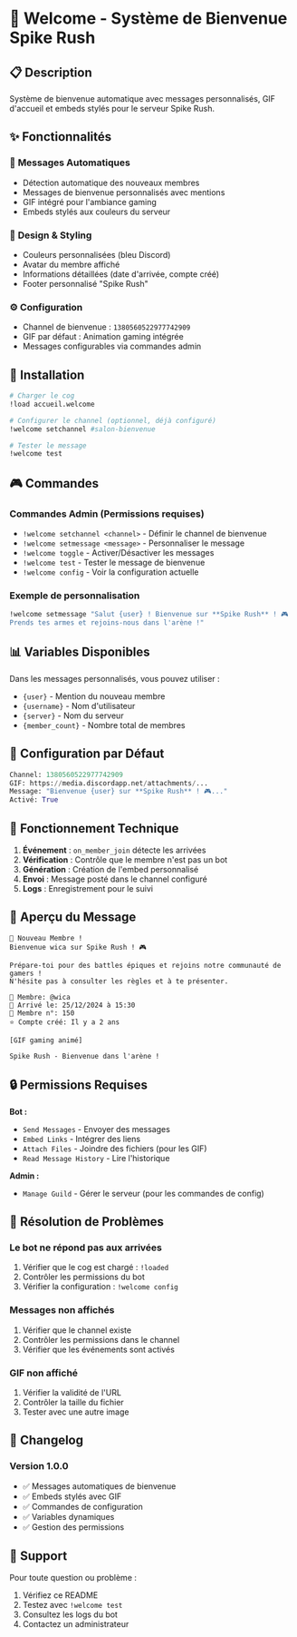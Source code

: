# 🎉 Welcome - Système de Bienvenue Spike Rush

## 📋 Description
Système de bienvenue automatique avec messages personnalisés, GIF d'accueil et embeds stylés pour le serveur Spike Rush.

## ✨ Fonctionnalités

### 🎯 **Messages Automatiques**
- Détection automatique des nouveaux membres
- Messages de bienvenue personnalisés avec mentions
- GIF intégré pour l'ambiance gaming
- Embeds stylés aux couleurs du serveur

### 🎨 **Design & Styling**
- Couleurs personnalisées (bleu Discord)
- Avatar du membre affiché
- Informations détaillées (date d'arrivée, compte créé)
- Footer personnalisé "Spike Rush"

### ⚙️ **Configuration**
- Channel de bienvenue : `1380560522977742909`
- GIF par défaut : Animation gaming intégrée
- Messages configurables via commandes admin

## 🚀 Installation

```bash
# Charger le cog
!load accueil.welcome

# Configurer le channel (optionnel, déjà configuré)
!welcome setchannel #salon-bienvenue

# Tester le message
!welcome test
```

## 🎮 Commandes

### **Commandes Admin** (Permissions requises)
- `!welcome setchannel <channel>` - Définir le channel de bienvenue
- `!welcome setmessage <message>` - Personnaliser le message
- `!welcome toggle` - Activer/Désactiver les messages
- `!welcome test` - Tester le message de bienvenue
- `!welcome config` - Voir la configuration actuelle

### **Exemple de personnalisation**
```bash
!welcome setmessage "Salut {user} ! Bienvenue sur **Spike Rush** ! 🎮 
Prends tes armes et rejoins-nous dans l'arène !"
```

## 📊 Variables Disponibles

Dans les messages personnalisés, vous pouvez utiliser :
- `{user}` - Mention du nouveau membre
- `{username}` - Nom d'utilisateur 
- `{server}` - Nom du serveur
- `{member_count}` - Nombre total de membres

## 🎯 Configuration par Défaut

```python
Channel: 1380560522977742909
GIF: https://media.discordapp.net/attachments/...
Message: "Bienvenue {user} sur **Spike Rush** ! 🎮..."
Activé: True
```

## 🔧 Fonctionnement Technique

1. **Événement** : `on_member_join` détecte les arrivées
2. **Vérification** : Contrôle que le membre n'est pas un bot
3. **Génération** : Création de l'embed personnalisé
4. **Envoi** : Message posté dans le channel configuré
5. **Logs** : Enregistrement pour le suivi

## 🎨 Aperçu du Message

```
🎉 Nouveau Membre !
Bienvenue wica sur Spike Rush ! 🎮

Prépare-toi pour des battles épiques et rejoins notre communauté de gamers ! 
N'hésite pas à consulter les règles et à te présenter.

👤 Membre: @wica
📅 Arrivé le: 25/12/2024 à 15:30
🎯 Membre n°: 150
⭐ Compte créé: Il y a 2 ans

[GIF gaming animé]

Spike Rush - Bienvenue dans l'arène !
```

## 🔒 Permissions Requises

**Bot :**
- `Send Messages` - Envoyer des messages
- `Embed Links` - Intégrer des liens
- `Attach Files` - Joindre des fichiers (pour les GIF)
- `Read Message History` - Lire l'historique

**Admin :**
- `Manage Guild` - Gérer le serveur (pour les commandes de config)

## 🐛 Résolution de Problèmes

### Le bot ne répond pas aux arrivées
1. Vérifier que le cog est chargé : `!loaded`
2. Contrôler les permissions du bot
3. Vérifier la configuration : `!welcome config`

### Messages non affichés
1. Vérifier que le channel existe
2. Contrôler les permissions dans le channel
3. Vérifier que les événements sont activés

### GIF non affiché
1. Vérifier la validité de l'URL
2. Contrôler la taille du fichier
3. Tester avec une autre image

## 📝 Changelog

### Version 1.0.0
- ✅ Messages automatiques de bienvenue
- ✅ Embeds stylés avec GIF
- ✅ Commandes de configuration
- ✅ Variables dynamiques
- ✅ Gestion des permissions

## 🤝 Support

Pour toute question ou problème :
1. Vérifiez ce README
2. Testez avec `!welcome test`
3. Consultez les logs du bot
4. Contactez un administrateur 